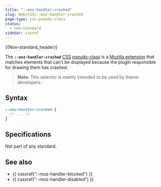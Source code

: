 ```yaml
---
title: ":-moz-handler-crashed"
slug: Web/CSS/:-moz-handler-crashed
page-type: css-pseudo-class
status:
  - non-standard
sidebar: cssref
---
```

 {{Non-standard_header}}

The **`:-moz-handler-crashed`** [CSS](/en-US/docs/Web/CSS) [pseudo-class](/en-US/docs/Web/CSS/Pseudo-classes) is a [Mozilla extension](/en-US/docs/Web/CSS/Mozilla_Extensions) that matches elements that can't be displayed because the plugin responsible for drawing them has crashed.

> **Note:** This selector is mainly intended to be used by theme developers.

## Syntax

```css
:-moz-handler-crashed {
  /* ... */
}
```

## Specifications

Not part of any standard.

## See also

- {{ cssxref(":-moz-handler-blocked") }}
- {{ cssxref(":-moz-handler-disabled") }}
